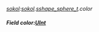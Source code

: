 _[sokol](../../modules/sokol/sokol-module.md):[sokol](../../modules/sokol/sokol-module.md).[sshape\_sphere\_t](../../modules/sokol/sokol-sshape_sphere_t.md).color_
##### Field color:[UInt](../../modules/wonkey/wonkey-types-uint.md)

